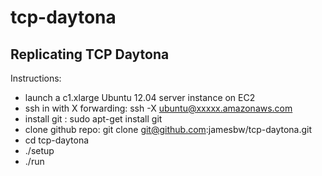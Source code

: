 tcp-daytona
===========


Replicating TCP Daytona
-----------------------

Instructions:
- launch a c1.xlarge Ubuntu 12.04 server instance on EC2
- ssh in with X forwarding: ssh -X ubuntu@xxxxx.amazonaws.com
- install git : sudo apt-get install git
- clone github repo: git clone git@github.com:jamesbw/tcp-daytona.git
- cd tcp-daytona
- ./setup
- ./run